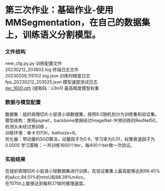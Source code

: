 # 第三次作业：基础作业-使用MMSegmentation，在自己的数据集上，训练语义分割模型。
### 文件结构
new_cfg.py.py                    训练配置文件    
20230212_203802.log              终端日志文件   
20230209_115102.log.json        训练时精度日志   
fps_20230212_203525.json        模型速度测试日志   
[iter_1600.pth](https://pan.baidu.com/s/1STtSLS1GtyAd4oT73x1c5A) (提取码：s3m1) 最高精度模型权重    


### 数据与模型配置
数据集：组织病理切片小鼠肾小球数据集，按照8:2随机划分为训练集和验证集。  
模型结构：使用pspnet，backbone使用经过ImageNet-1K预训练的ResNet50，检测头未经过预训练 。  
训练环境：单卡1070ti，bathsize=8。   
优化器：带动量的SGD算法，动量因子为0.9，学习率为0.01，权重衰退因子为0.0005
学习策略：一共训练1600个iter，每400个iter做一次验证。

### 实验结果  
在组织病理切片小鼠肾小球数据集进行训练，在验证集集上最高能够达到99.45%的aAcc,84.51%的mIoU和88.39%mAcc。  
在1070ti上能够达到每秒27帧的推理速度。